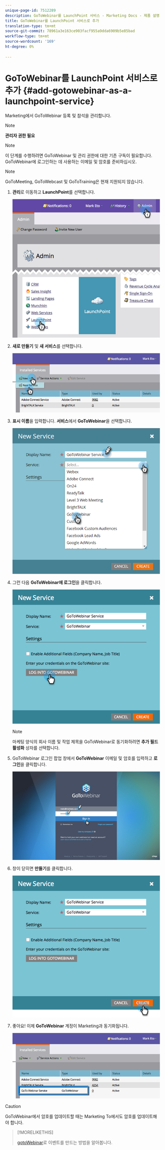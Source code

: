 ```yaml
---
unique-page-id: 7512289
description: GoToWebinar를 LaunchPoint 서비스 - Marketing Docs - 제품 설명서로 추가
title: GoToWebinar를 LaunchPoint 서비스로 추가
translation-type: tm+mt
source-git-commit: 78961a3e163ce903facf955a9dda6909b5e85bad
workflow-type: tm+mt
source-wordcount: '169'
ht-degree: 0%

---
```



# GoToWebinar를 LaunchPoint 서비스로 추가 {#add-gotowebinar-as-a-launchpoint-service}

Marketing에서 GoToWebinar 등록 및 참석을 관리합니다.

>[!NOTE]
>
>**관리자 권한 필요**

>[!NOTE]
>
>이 단계를 수행하려면 GoToWebinar 및 관리 권한에 대한 기존 구독이 필요합니다. GoToWebinar에 로그인하는 데 사용하는 이메일 및 암호를 준비하십시오.

>[!NOTE]
>
>GoToMeeting, GoToWebcast 및 GoToTraining은 현재 지원되지 않습니다.

1. **관리**&#x200B;로 이동하고 **LaunchPoint**&#x200B;를 선택합니다.

   ![](assets/image2015-4-22-15-3a33-3a47.png)

1. **새로 만들기** 및 **새 서비스**&#x200B;를 선택합니다.

   ![](assets/new-service-gotowebinar.png)

1. **표시 이름**&#x200B;을 입력합니다. **서비스**&#x200B;에서 **GoToWebinar**&#x200B;을 선택합니다.

   ![](assets/new-service-goto-webinar1.png)

1. 그런 다음 **GoToWebinar에 로그인**&#x200B;을 클릭합니다.

   ![](assets/image2015-4-22-15-3a57-3a59.png)

   >[!NOTE]
   >
   >마케팅 양식의 회사 이름 및 작업 제목을 GoToWebinar로 동기화하려면 **추가 필드 활성화** 상자를 선택합니다.

1. GoToWebinar 로그인 팝업 창에서 **GoToWebinar** 이메일 및 암호를 입력하고 **로그인**&#x200B;을 클릭합니다.

   ![](assets/image2015-4-22-15-3a52-3a31.png)

1. 창이 닫히면 **만들기**&#x200B;를 클릭합니다.

   ![](assets/image2015-4-22-15-3a57-3a43.png)

1. 좋아요! 이제 **GoToWebinar** 계정이 Marketing과 동기화됩니다.

   ![](assets/goto-webinar.png)

>[!CAUTION]
>
>GoToWebinar에서 암호를 업데이트할 때는 Marketing To에서도 암호를 업데이트해야 합니다.

>[!MORELIKETHIS]
>
>[gotoWebinar](/help/marketo/product-docs/demand-generation/events/create-an-event/create-an-event-with-gotowebinar.md)로 이벤트를 만드는 방법을 알아봅니다.
